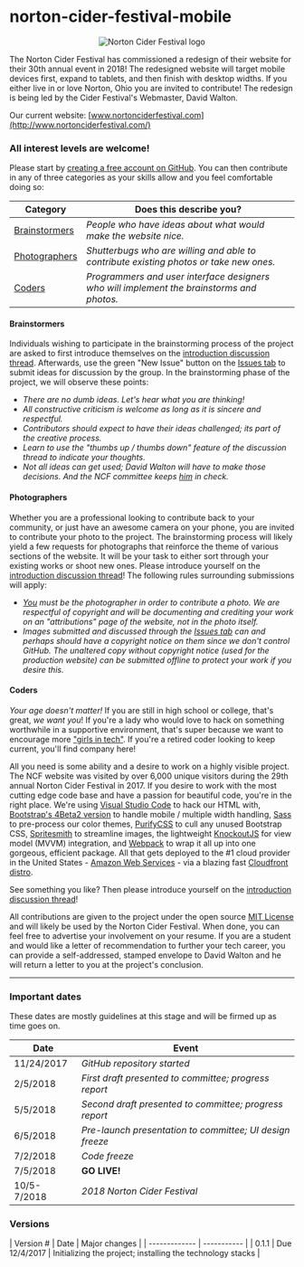 # norton-cider-festival-mobile

<p align="center">
  <img src="https://raw.githubusercontent.com/GeekStocks/norton-cider-festival-mobile/master/src/img/ncf-logo-120x120.png" alt="Norton Cider Festival logo" />
</p>

The Norton Cider Festival has commissioned a redesign of their website for their 30th annual event in 2018! The redesigned website will target mobile devices first, expand to tablets, and then finish with desktop widths. If you either live in or love Norton, Ohio you are invited to contribute! The redesign is being led by the Cider Festival's Webmaster, David Walton.

Our current website: [www.nortonciderfestival.com](http://www.nortonciderfestival.com/)

### All interest levels are welcome!

Please start by [creating a free account on GitHub](https://github.com/join). You can then contribute in any of three categories as your skills allow and you feel comfortable doing so:

| Category      | Does this describe you? |
| ------------- | ----------- |
| [Brainstormers](#Brainstormers) | *People who have ideas about what would make the website nice.* |
| [Photographers](#Photographers) | *Shutterbugs who are willing and able to contribute existing photos or take new ones.* |
| [Coders](#Coders)        | *Programmers and user interface designers who will implement the brainstorms and photos.* |

#### Brainstormers

Individuals wishing to participate in the brainstorming process of the project are asked to first introduce themselves on the [introduction discussion thread](https://github.com/GeekStocks/norton-cider-festival-mobile/issues/1). Afterwards, use the green "New Issue" button on the [Issues tab](https://github.com/GeekStocks/norton-cider-festival-mobile/issues) to submit ideas for discussion by the group. In the brainstorming phase of the project, we will observe these points:

+   _There are no dumb ideas. Let's hear what you are thinking!_
+   _All constructive criticism is welcome as long as it is sincere and respectful._
+   _Contributors should expect to have their ideas challenged; its part of the creative process._
+   _Learn to use the "thumbs up / thumbs down" feature of the discussion thread to indicate your thoughts._
+   _Not all ideas can get used; David Walton will have to make those decisions. And the NCF committee keeps <u>him</u> in check._

#### Photographers

Whether you are a professional looking to contribute back to your community, or just have an awesome camera on your phone, you are invited to contribute your photo to the project. The brainstorming process will likely yield a few requests for photographs that reinforce the theme of various sections of the website. It will be your task to either sort through your existing works or shoot new ones. Please introduce yourself on the [introduction discussion thread](https://github.com/GeekStocks/norton-cider-festival-mobile/issues/1)! The following rules surrounding submissions will apply:

+   _<u>You</u> must be the photographer in order to contribute a photo. We are respectful of copyright and will be documenting and crediting your work on an "attributions" page of the website, not in the photo itself._
+   _Images submitted and discussed through the [Issues tab](https://github.com/GeekStocks/norton-cider-festival-mobile/issues) can and perhaps should have a copyright notice on them since we don't control GitHub. The unaltered copy without copyright notice (used for the production website) can be submitted offline to protect your work if you desire this._

#### Coders

_Your age doesn't matter!_ If you are still in high school or college, that's great, _we want you_! If you're a lady who would love to hack on something worthwhile in a supportive environment, that's super because we want to encourage more ["girls in tech"](https://girlsintech.org/). If you're a retired coder looking to keep current, you'll find company here!

All you need is some ability and a desire to work on a highly visible project. The NCF website was visited by over 6,000 unique visitors during the 29th annual Norton Cider Festival in 2017. If you desire to work with the most cutting edge code base and have a passion for beautiful code, you're in the right place. We're using [Visual Studio Code](https://code.visualstudio.com/) to hack our HTML with, [Bootstrap's 4Beta2 version](http://getbootstrap.com/) to handle mobile / multiple width handling, [Sass](http://sass-lang.com/) to pre-process our color themes, [PurifyCSS](https://github.com/webpack-contrib/purifycss-webpack) to cull any unused Bootstrap CSS, [Spritesmith](https://github.com/twolfson/gulp.spritesmith) to streamline images, the lightweight [KnockoutJS](http://knockoutjs.com/) for view model (MVVM) integration, and [Webpack](https://webpack.js.org/) to wrap it all up into one gorgeous, efficient package. All that gets deployed to the #1 cloud provider in the United States - [Amazon Web Services](https://aws.amazon.com/) - via a blazing fast [Cloudfront distro](https://aws.amazon.com/cloudfront/).

See something you like? Then please introduce yourself on the [introduction discussion thread](https://github.com/GeekStocks/norton-cider-festival-mobile/issues/1)!

All contributions are given to the project under the open source [MIT License](https://github.com/GeekStocks/norton-cider-festival-mobile/blob/master/LICENSE) and will likely be used by the Norton Cider Festival. When done, you can feel free to advertise your involvement on your resume. If you are a student and would like a letter of recommendation to further your tech career, you can provide a self-addressed, stamped envelope to David Walton and he will return a letter to you at the project's conclusion.

---

### Important dates
These dates are mostly guidelines at this stage and will be firmed up as time goes on.

| Date      | Event |
| ------------- | ----------- |
| 11/24/2017 | *GitHub repository started* |
| 2/5/2018 | *First draft presented to committee; progress report* | 
| 5/5/2018 | *Second draft presented to committee; progress report* | 
| 6/5/2018 | *Pre-launch presentation to committee; UI design freeze* | 
| 7/2/2018 | *Code freeze* | 
| 7/5/2018 | **GO LIVE!** |
| 10/5-7/2018 | *2018 Norton Cider Festival* |

### Versions

| Version # | Date | Major changes |
| ------------- | ----------- |
| 0.1.1 | Due 12/4/2017 | Initializing the project; installing the technology stacks |
